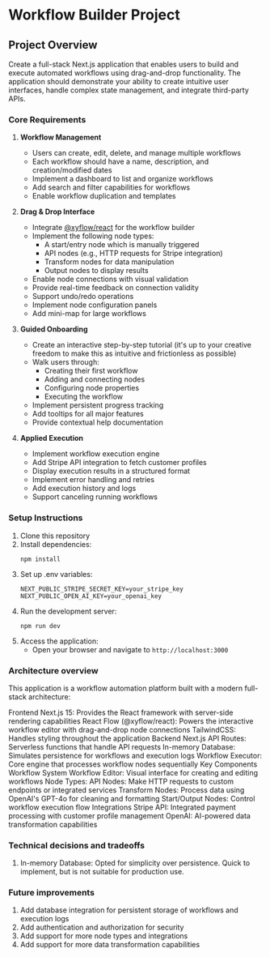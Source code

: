 # Workflow Builder Project

## Project Overview

Create a full-stack Next.js application that enables users to build and execute automated workflows using drag-and-drop functionality. The application should demonstrate your ability to create intuitive user interfaces, handle complex state management, and integrate third-party APIs.

### Core Requirements

1. **Workflow Management**
   - Users can create, edit, delete, and manage multiple workflows
   - Each workflow should have a name, description, and creation/modified dates
   - Implement a dashboard to list and organize workflows
   - Add search and filter capabilities for workflows
   - Enable workflow duplication and templates

2. **Drag & Drop Interface**
   - Integrate [@xyflow/react](https://reactflow.dev/) for the workflow builder
   - Implement the following node types:
     - A start/entry node which is manually triggered
     - API nodes (e.g., HTTP requests for Stripe integration)
     - Transform nodes for data manipulation
     - Output nodes to display results
   - Enable node connections with visual validation
   - Provide real-time feedback on connection validity
   - Support undo/redo operations
   - Implement node configuration panels
   - Add mini-map for large workflows

3. **Guided Onboarding**
   - Create an interactive step-by-step tutorial (it's up to your creative freedom to make this as intuitive and frictionless as possible)
   - Walk users through:
     - Creating their first workflow
     - Adding and connecting nodes
     - Configuring node properties
     - Executing the workflow
   - Implement persistent progress tracking
   - Add tooltips for all major features
   - Provide contextual help documentation

4. **Applied Execution**
   - Implement workflow execution engine
   - Add Stripe API integration to fetch customer profiles
   - Display execution results in a structured format
   - Implement error handling and retries
   - Add execution history and logs
   - Support canceling running workflows


### Setup Instructions

1. Clone this repository
2. Install dependencies:
   ```
   npm install
   ```
3. Set up .env variables:
   ```
   NEXT_PUBLIC_STRIPE_SECRET_KEY=your_stripe_key
   NEXT_PUBLIC_OPEN_AI_KEY=your_openai_key
   ```
4. Run the development server:
   ```
   npm run dev
   ```
5. Access the application:
   - Open your browser and navigate to `http://localhost:3000`



### Architecture overview
This application is a workflow automation platform built with a modern full-stack architecture:

Frontend
Next.js 15: Provides the React framework with server-side rendering capabilities
React Flow (@xyflow/react): Powers the interactive workflow editor with drag-and-drop node connections
TailwindCSS: Handles styling throughout the application
Backend
Next.js API Routes: Serverless functions that handle API requests
In-memory Database: Simulates persistence for workflows and execution logs
Workflow Executor: Core engine that processes workflow nodes sequentially
Key Components
Workflow System
Workflow Editor: Visual interface for creating and editing workflows
Node Types:
API Nodes: Make HTTP requests to custom endpoints or integrated services
Transform Nodes: Process data using OpenAI's GPT-4o for cleaning and formatting
Start/Output Nodes: Control workflow execution flow
Integrations
Stripe API: Integrated payment processing with customer profile management
OpenAI: AI-powered data transformation capabilities


### Technical decisions and tradeoffs

1. In-memory Database: Opted for simplicity over persistence. Quick to implement, but is not suitable for production use.


### Future improvements

1. Add database integration for persistent storage of workflows and execution logs
2. Add authentication and authorization for security
3. Add support for more node types and integrations
4. Add support for more data transformation capabilities


